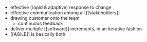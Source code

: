 - effective (rapid & adaptive) response to change
- effective communication among all [[stakeholders]]
- drawing customer onto the team
	- continuous feedback
- deliver multiple [[software]] increments, in an iterative fashion
- [[AGILE]] is basically both